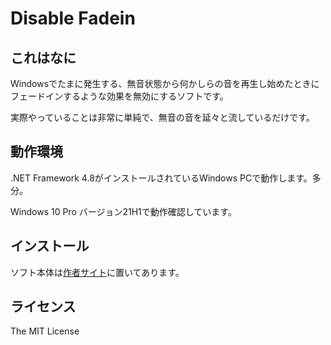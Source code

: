 ﻿# Disable Fadein

## これはなに

Windowsでたまに発生する、無音状態から何かしらの音を再生し始めたときに
フェードインするような効果を無効にするソフトです。

実際やっていることは非常に単純で、無音の音を延々と流しているだけです。


## 動作環境

.NET Framework 4.8がインストールされているWindows PCで動作します。多分。

Windows 10 Pro バージョン21H1で動作確認しています。


## インストール

ソフト本体は[作者サイト](https://anseketamen.net/products/)に置いてあります。


## ライセンス

The MIT License
